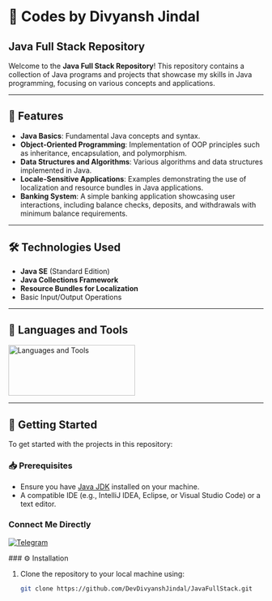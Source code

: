# 🌟 Codes by Divyansh Jindal

## Java Full Stack Repository

Welcome to the **Java Full Stack Repository**! This repository contains a collection of Java programs and projects that showcase my skills in Java programming, focusing on various concepts and applications.

---

## 🚀 Features

- **Java Basics**: Fundamental Java concepts and syntax.
- **Object-Oriented Programming**: Implementation of OOP principles such as inheritance, encapsulation, and polymorphism.
- **Data Structures and Algorithms**: Various algorithms and data structures implemented in Java.
- **Locale-Sensitive Applications**: Examples demonstrating the use of localization and resource bundles in Java applications.
- **Banking System**: A simple banking application showcasing user interactions, including balance checks, deposits, and withdrawals with minimum balance requirements.

---

## 🛠 Technologies Used

- **Java SE** (Standard Edition)
- **Java Collections Framework**
- **Resource Bundles for Localization**
- Basic Input/Output Operations

---

## 🔧 Languages and Tools

<p align="left">
    <a href="https://github.com/DevDivyanshJindal">
    <img src="https://skillicons.dev/icons?i=java,vscode,replit,github" alt="Languages and Tools" width="250" height="100">
    </a>
</p>

---

## 🏁 Getting Started

To get started with the projects in this repository:

### 📥 Prerequisites

- Ensure you have [Java JDK](https://www.oracle.com/java/technologies/javase-jdk11-downloads.html) installed on your machine.
- A compatible IDE (e.g., IntelliJ IDEA, Eclipse, or Visual Studio Code) or a text editor.
### Connect Me Directly 
<a href="https://t.me/DevDivyansh"><img alt="Telegram" title="telegram" src="https://img.shields.io/badge/-Telegram-229ED9?style=for-the-badge&logo=Telegram&logoColor=white"/></a>
</p>
### ⚙️ Installation

1. Clone the repository to your local machine using:
   ```bash
   git clone https://github.com/DevDivyanshJindal/JavaFullStack.git


